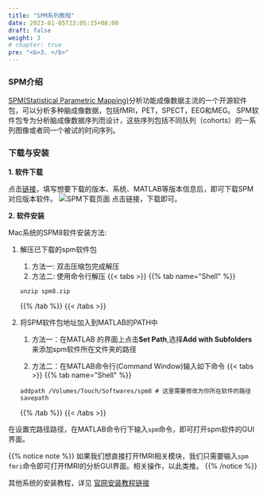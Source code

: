```yaml
---
title: "SPM系列教程"
date: 2023-01-05T23:05:15+08:00
draft: false
weight: 3
# chapter: true
pre: "<b>3. </b>"
---
```


###  SPM介绍
[SPM(Statistical Parametric Mapping)](https://www.fil.ion.ucl.ac.uk/spm/)分析功能成像数据主流的一个开源软件包，可以分析多种脑成像数据，包括fMRI，PET，SPECT，EEG和MEG。
SPM软件包专为分析脑成像数据序列而设计，这些序列包括不同队列（cohorts）的一系列图像或者同一个被试的时间序列。

### 下载与安装
**1. 软件下载**

点击[链接](https://www.fil.ion.ucl.ac.uk/spm/software/download/)，填写想要下载的版本、系统、MATLAB等版本信息后，即可下载SPM对应版本软件。
![SPM下载页面](/spm/images/spm_download_2.png)
点击链接，下载即可。


**2. 软件安装**

Mac系统的SPM8软件安装方法:
1. 解压已下载的spm软件包
   1. 方法一: 双击压缩包完成解压
   2. 方法二: 使用命令行解压
   {{< tabs >}}
   {{% tab name="Shell" %}}
   ```
   unzip spm8.zip
   ```
   {{% /tab %}}
   {{< /tabs >}}

2. 将SPM软件包地址加入到MATLAB的PATH中
   1. 方法一：在MATLAB 的界面上点击**Set Path**,选择**Add with Subfolders**来添加spm软件所在文件夹的路径
   
   2. 方法二：在MATLAB命令行(Command Window)输入如下命令
   {{< tabs >}}
   {{% tab name="Shell" %}}
   ```
   addpath /Volumes/Touch/Softwares/spm8 # 这里需要修改为你所在软件的路径
   savepath
   ```
    {{% /tab %}}
   {{< /tabs >}}

在设置完路径路径，在MATLAB命令行下输入```spm```命令，即可打开spm软件的GUI界面。


{{% notice note %}}
 如果我们想直接打开fMRI相关模块，我们只需要输入```spm fmri```命令即可打开fMRI的分析GUI界面。相关操作，以此类推。
{{% /notice %}}



其他系统的安装教程，详见
[官网安装教程链接](https://en.wikibooks.org/wiki/SPM#Installation)




